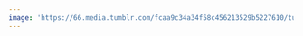 ```yaml
---
image: 'https://66.media.tumblr.com/fcaa9c34a34f58c456213529b5227610/tumblr_n7sho8PlQ31tbdx3so1_r1_1280.jpg'
---
```

